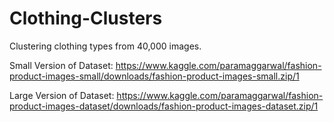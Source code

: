 # Clothing-Clusters
Clustering clothing types from 40,000 images. 



Small Version of Dataset: 
https://www.kaggle.com/paramaggarwal/fashion-product-images-small/downloads/fashion-product-images-small.zip/1


Large Version of Dataset: 
https://www.kaggle.com/paramaggarwal/fashion-product-images-dataset/downloads/fashion-product-images-dataset.zip/1

